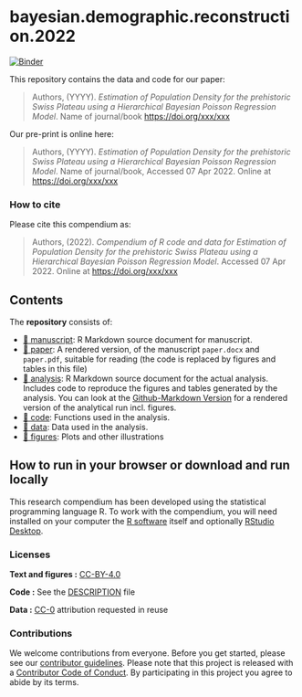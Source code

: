 
<!-- README.md is generated from README.Rmd. Please edit that file -->

# bayesian.demographic.reconstruction.2022

[![Binder](https://mybinder.org/badge_logo.svg)](https://mybinder.org/v2/gh/MartinHinz/bayesian.demographic.reconstruction.2021/master?urlpath=rstudio)

This repository contains the data and code for our paper:

> Authors, (YYYY). *Estimation of Population Density for the prehistoric
> Swiss Plateau using a Hierarchical Bayesian Poisson Regression Model*.
> Name of journal/book <https://doi.org/xxx/xxx>

Our pre-print is online here:

> Authors, (YYYY). *Estimation of Population Density for the prehistoric
> Swiss Plateau using a Hierarchical Bayesian Poisson Regression Model*.
> Name of journal/book, Accessed 07 Apr 2022. Online at
> <https://doi.org/xxx/xxx>

### How to cite

Please cite this compendium as:

> Authors, (2022). *Compendium of R code and data for Estimation of
> Population Density for the prehistoric Swiss Plateau using a
> Hierarchical Bayesian Poisson Regression Model*. Accessed 07 Apr 2022.
> Online at <https://doi.org/xxx/xxx>

## Contents

The **repository** consists of:

-   [:file_folder: manuscript](/manuscript): R Markdown source document
    for manuscript.
-   [:file_folder: paper](/paper): A rendered version, of the manuscript
    `paper.docx` and `paper.pdf`, suitable for reading (the code is
    replaced by figures and tables in this file)
-   [:file_folder: analysis](/analysis): R Markdown source document for
    the actual analysis. Includes code to reproduce the figures and
    tables generated by the analysis. You can look at the
    [Github-Markdown Version](/analysis/analysis.md) for a rendered
    version of the analytical run incl. figures.
-   [:file_folder: code](/code): Functions used in the analysis.
-   [:file_folder: data](/data): Data used in the analysis.
-   [:file_folder: figures](/figures): Plots and other illustrations

## How to run in your browser or download and run locally

This research compendium has been developed using the statistical
programming language R. To work with the compendium, you will need
installed on your computer the [R
software](https://cloud.r-project.org/) itself and optionally [RStudio
Desktop](https://rstudio.com/products/rstudio/download/).

### Licenses

**Text and figures :**
[CC-BY-4.0](http://creativecommons.org/licenses/by/4.0/)

**Code :** See the [DESCRIPTION](DESCRIPTION) file

**Data :** [CC-0](http://creativecommons.org/publicdomain/zero/1.0/)
attribution requested in reuse

### Contributions

We welcome contributions from everyone. Before you get started, please
see our [contributor guidelines](CONTRIBUTING.md). Please note that this
project is released with a [Contributor Code of Conduct](CONDUCT.md). By
participating in this project you agree to abide by its terms.
